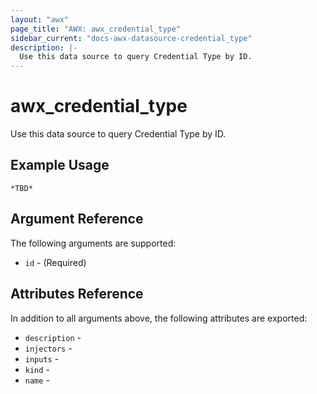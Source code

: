 ```yaml
---
layout: "awx"
page_title: "AWX: awx_credential_type"
sidebar_current: "docs-awx-datasource-credential_type"
description: |-
  Use this data source to query Credential Type by ID.
---
```


# awx_credential_type

Use this data source to query Credential Type by ID.

## Example Usage

```hcl
*TBD*
```

## Argument Reference

The following arguments are supported:

* `id` - (Required) 

## Attributes Reference

In addition to all arguments above, the following attributes are exported:

* `description` - 
* `injectors` - 
* `inputs` - 
* `kind` - 
* `name` - 

